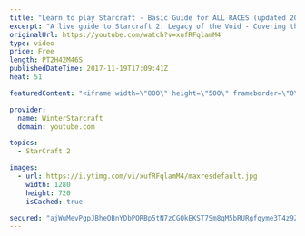 ```yaml
---
title: "Learn to play Starcraft - Basic Guide for ALL RACES (updated 2017)"
excerpt: "A live guide to Starcraft 2: Legacy of the Void - Covering the basics and build orders for all of the races, and covering the important decisions to be made early in the game.  Not a step by step guide but a demonstration once you have the very basics of the units and races!"
originalUrl: https://youtube.com/watch?v=xufRFqlamM4
type: video
price: Free
length: PT2H42M46S
publishedDateTime: 2017-11-19T17:09:41Z
heat: 51

featuredContent: "<iframe width=\"800\" height=\"500\" frameborder=\"0\" src=\"https://www.youtube.com/embed/xufRFqlamM4\" allow=\"accelerometer; autoplay; encrypted-media; gyroscope; picture-in-picture\" allowfullscreen></iframe>"

provider:
  name: WinterStarcraft
  domain: youtube.com

topics:
  - StarCraft 2

images:
  - url: https://i.ytimg.com/vi/xufRFqlamM4/maxresdefault.jpg
    width: 1280
    height: 720
    isCached: true

secured: "ajWuMevPgpJBheOBnYDbPORBp5tN7zCGQkEKST7Sm8qM5bRURgfqyme3T4z9Z9QEhFZblN1fYi67qIOVOR7LTHA8TfOqR/U4NUmSW1psh6hwsTSZdb21GtqP78as09LP5xiXd7xxkxhdG7QV3fP6MrY9OY6eZ821PQ531YuJv/GJdFda4nw2ANb9uBvFKRG5MSzpIufGx5b2pLN5tdavnDcy+V48oxfdnLY49jNdNvKELVjAo0eajB7hx+m6C4cNwfO2dj8oFi6VevzGc7RlU2uLI673K+85fBWdsZlJz7FXoe1FeZMBnXdZ/4VE1jI8Vow1b3fzu7XJKUsqUDk0I2kj6Y/k1CAJNkGH5wMvMnbp2hF5Cmq4YdI61pvLPmP6NYIMVOHB28lcsG8iqs9269RlIX/Lm6So1kdTnufnh/fePMuLOxa5+6aTZrtNGn9B;Ulof99hUSTy1nycNdPkPEA=="
---
```


